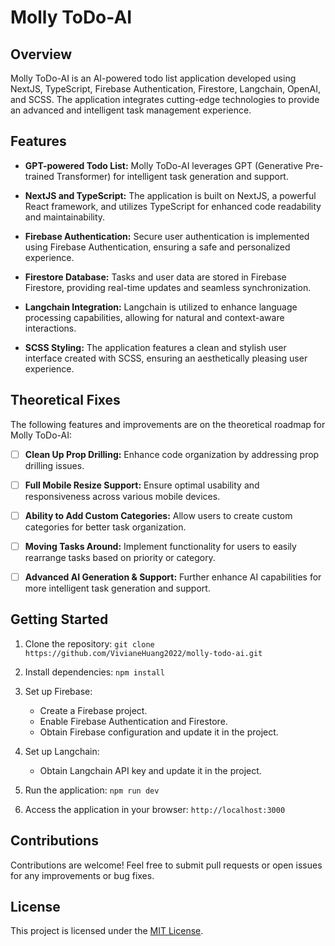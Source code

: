 # Molly ToDo-AI

## Overview

Molly ToDo-AI is an AI-powered todo list application developed using NextJS, TypeScript, Firebase Authentication, Firestore, Langchain, OpenAI, and SCSS. The application integrates cutting-edge technologies to provide an advanced and intelligent task management experience.

## Features

- **GPT-powered Todo List:** Molly ToDo-AI leverages GPT (Generative Pre-trained Transformer) for intelligent task generation and support.

- **NextJS and TypeScript:** The application is built on NextJS, a powerful React framework, and utilizes TypeScript for enhanced code readability and maintainability.

- **Firebase Authentication:** Secure user authentication is implemented using Firebase Authentication, ensuring a safe and personalized experience.

- **Firestore Database:** Tasks and user data are stored in Firebase Firestore, providing real-time updates and seamless synchronization.

- **Langchain Integration:** Langchain is utilized to enhance language processing capabilities, allowing for natural and context-aware interactions.

- **SCSS Styling:** The application features a clean and stylish user interface created with SCSS, ensuring an aesthetically pleasing user experience.

## Theoretical Fixes

The following features and improvements are on the theoretical roadmap for Molly ToDo-AI:

- [ ] **Clean Up Prop Drilling:** Enhance code organization by addressing prop drilling issues.

- [ ] **Full Mobile Resize Support:** Ensure optimal usability and responsiveness across various mobile devices.

- [ ] **Ability to Add Custom Categories:** Allow users to create custom categories for better task organization.

- [ ] **Moving Tasks Around:** Implement functionality for users to easily rearrange tasks based on priority or category.

- [ ] **Advanced AI Generation & Support:** Further enhance AI capabilities for more intelligent task generation and support.

## Getting Started

1. Clone the repository: `git clone https://github.com/VivianeHuang2022/molly-todo-ai.git`

2. Install dependencies: `npm install`

3. Set up Firebase:

   - Create a Firebase project.
   - Enable Firebase Authentication and Firestore.
   - Obtain Firebase configuration and update it in the project.

4. Set up Langchain:

   - Obtain Langchain API key and update it in the project.

5. Run the application: `npm run dev`

6. Access the application in your browser: `http://localhost:3000`

## Contributions

Contributions are welcome! Feel free to submit pull requests or open issues for any improvements or bug fixes.

## License

This project is licensed under the [MIT License](LICENSE).
